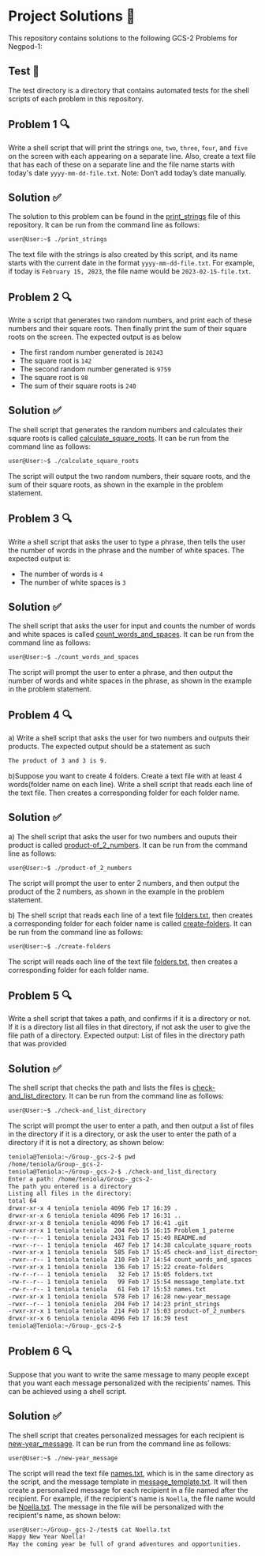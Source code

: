 # Project Solutions 📃

This repository contains solutions to the following GCS-2 Problems for Negpod-1:

## Test :file_folder:

The test directory is a directory that contains automated tests for the shell scripts of each problem in this repository.

## Problem 1 🔍

Write a shell script that will print the strings `one`, `two`, `three`, `four`, and `five` on the screen with each appearing on a separate line. Also, create a text file that has each of these on a separate line and the file name starts with today's date `yyyy-mm-dd-file.txt`. Note: Don’t add today’s date manually.

## Solution ✅

The solution to this problem can be found in the [print_strings](./print_strings) file of this repository. It can be run from the command line as follows:

```sh
user@User:~$ ./print_strings
```
The text file with the strings is also created by this script, and its name starts with the current date in the format `yyyy-mm-dd-file.txt`. For example, if today is `February 15, 2023`, the file name would be `2023-02-15-file.txt`.

## Problem 2 🔍

Write a script that generates two random numbers, and print each of these numbers and their square roots. Then finally print the sum of their square roots on the screen. The expected output is as below

- The first random number generated is `20243`   
- The square root is `142`   
- The second random number generated is `9759`  
- The square root is `98`   
- The sum of their square roots is `240`


## Solution ✅

The shell script that generates the random numbers and calculates their square roots is called [calculate_square_roots](./calculate_square_roots). It can be run from the command line as follows:

```sh
user@User:~$ ./calculate_square_roots
```
The script will output the two random numbers, their square roots, and the sum of their square roots, as shown in the example in the problem statement.

## Problem 3 🔍

Write a shell script that asks the user to type a phrase, then tells the user the number of words in the phrase and the number of white spaces. The expected output is:

- The number of words is `4`    
- The number of white spaces is `3`

## Solution ✅

The shell script that asks the user for input and counts the number of words and white spaces is called [count_words_and_spaces](./count_words_and_spaces). It can be run from the command line as follows:

```sh
user@User:~$ ./count_words_and_spaces
```
The script will prompt the user to enter a phrase, and then output the number of words and white spaces in the phrase, as shown in the example in the problem statement.

## Problem 4 🔍

a) Write a shell script that asks the user for two numbers and outputs their products. The expected output should be a statement as such 

```sh
The product of 3 and 3 is 9.
```
b)Suppose you want to create 4 folders. Create a text file with at least 4 words(folder name on each line). Write a shell script that reads each line of the text file. Then creates a corresponding folder for each folder name.

## Solution ✅

a) The shell script that asks the user for two numbers and ouputs their product is called [product-of_2_numbers](./product-of_2_numbers). It can be run from the command line as follows:

```sh
user@User:~$ ./product-of_2_numbers
```
The script will prompt the user to enter 2 numbers, and then output the product of the 2 numbers, as shown in the example in the problem statement.

b) The shell script that reads each line of a text file [folders.txt](./folders.txt), then creates a corresponding folder for each folder name is called [create-folders](./create-folders). It can be run from the command line as follows:

```sh
user@User:~$ ./create-folders
```
The script will reads each line of the text file [folders.txt](./folders.txt), then creates a corresponding folder for each folder name.

## Problem 5 🔍

Write a shell script that takes a path, and confirms if it is a directory or not. If it is a directory list all files in that directory, if not ask the user to give the file path of a directory.  Expected output: List of files in the directory path that was provided

## Solution ✅

The shell script that checks the path and lists the files is [check-and_list_directory](./check-and_list_directory). It can be run from the command line as follows:

```sh
user@User:~$ ./check-and_list_directory
```
The script will prompt the user to enter a path, and then output a list of files in the directory if it is a directory, or ask the user to enter the path of a directory if it is not a directory, as shown below: 
```sh
teniola@Teniola:~/Group-_gcs-2-$ pwd
/home/teniola/Group-_gcs-2-
teniola@Teniola:~/Group-_gcs-2-$ ./check-and_list_directory
Enter a path: /home/teniola/Group-_gcs-2-
The path you entered is a directory
Listing all files in the directory:
total 64
drwxr-xr-x 4 teniola teniola 4096 Feb 17 16:39 .
drwxr-xr-x 6 teniola teniola 4096 Feb 17 16:31 ..
drwxr-xr-x 8 teniola teniola 4096 Feb 17 16:41 .git
-rwxr-xr-x 1 teniola teniola  204 Feb 15 16:15 Problem_1_paterne
-rw-r--r-- 1 teniola teniola 2431 Feb 17 15:49 README.md
-rwxr--r-- 1 teniola teniola  467 Feb 17 14:38 calculate_square_roots
-rwxr-xr-x 1 teniola teniola  585 Feb 17 15:45 check-and_list_directory
-rwxr--r-- 1 teniola teniola  210 Feb 17 14:54 count_words_and_spaces
-rwxr-xr-x 1 teniola teniola  136 Feb 17 15:22 create-folders
-rw-r--r-- 1 teniola teniola   32 Feb 17 15:05 folders.txt
-rw-r--r-- 1 teniola teniola   99 Feb 17 15:54 message_template.txt
-rw-r--r-- 1 teniola teniola   61 Feb 17 15:53 names.txt
-rwxr-xr-x 1 teniola teniola  578 Feb 17 16:28 new-year_message
-rwxr--r-- 1 teniola teniola  204 Feb 17 14:23 print_strings
-rwxr-xr-x 1 teniola teniola  214 Feb 17 15:03 product-of_2_numbers
drwxr-xr-x 6 teniola teniola 4096 Feb 17 16:39 test
teniola@Teniola:~/Group-_gcs-2-$
```

## Problem 6 🔍

Suppose that you want to write the same message to many people except that you want each message personalized with the recipients’ names. This can be achieved using a shell script.

## Solution ✅

The shell script that creates personalized messages for each recipient is [new-year_message](./new-year_message). It can be run from the command line as follows:

```sh
user@User:~$ ./new-year_message
```
The script will read the text file [names.txt](./names.txt), which is in the same directory as the script, and the message template in [message_template.txt](./message_template.txt). It will then create a personalized message for each recipient in a file named after the recipient. For example, if the recipient's name is `Noella`, the file name would be [Noella.txt](./test/Noella.txt). The message in the file will be personalized with the recipient's name, as shown below:

```sh
user@User:~/Group-_gcs-2-/test$ cat Noella.txt
Happy New Year Noella!
May the coming year be full of grand adventures and opportunities.
```
